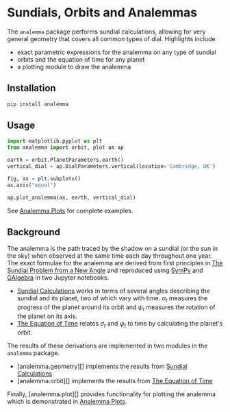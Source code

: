 
# Sundials, Orbits and Analemmas

The `analemma` package performs sundial calculations, allowing for very general geometry that covers all common types of dial. Highlights include

 * exact parametric expressions for the analemma on any type of sundial
 * orbits and the equation of time for any planet
 * a plotting module to draw the analemma

## Installation

```bash
pip install analemma
```

## Usage

```python
import matplotlib.pyplot as plt
from analemma import orbit, plot as ap

earth = orbit.PlanetParameters.earth()
vertical_dial = ap.DialParameters.vertical(location='Cambridge, UK')

fig, ax = plt.subplots()
ax.axis("equal")

ap.plot_analemma(ax, earth, vertical_dial)
```

See [Analemma Plots](sundial_plots.md) for complete examples.

## Background

The analemma is the path traced by the shadow on a sundial (or the sun in the sky) when observed at the same time each day throughout one year. The exact formulae for the analemma are derived from first principles in [The Sundial Problem from a New Angle](https://russellgoyder.github.io/sundial-latex/) and reproduced using [SymPy](https://www.sympy.org/en/index.html) and [GAlgebra](https://github.com/pygae/galgebra) in two Jupyter notebooks.

 * [Sundial Calculations](sundial.md) works in terms of several angles describing the sundial and its planet, two of which vary with time. $\sigma_t$ measures the progress of the planet around its orbit and $\psi_t$ measures the rotation of the planet on its axis.
 * [The Equation of Time](equation_of_time.md) relates $\sigma_t$ and $\psi_t$ to time by calculating the planet's orbit.

The results of these derivations are implemented in two modules in the `analemma` package.  

 * [analemma.geometry][] implements the results from [Sundial Calculations](sundial.md)
 * [analemma.orbit][] implements the results from [The Equation of Time](equation_of_time.md)

Finally, [analemma.plot][] provides functionality for plotting the analemma which is demonstrated in [Analemma Plots](sundial_plots.md).

